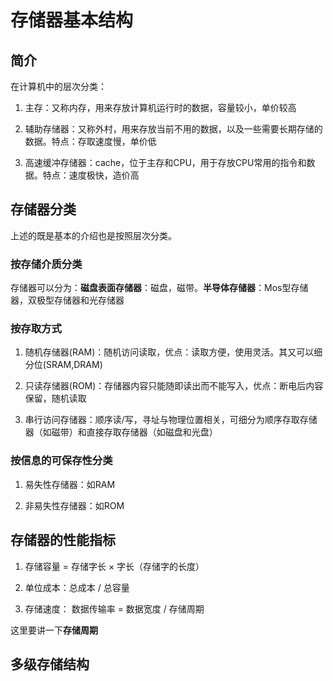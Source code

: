 ﻿# 存储器基本结构

## 简介

在计算机中的层次分类：

1. 主存：又称内存，用来存放计算机运行时的数据，容量较小，单价较高

2. 辅助存储器：又称外村，用来存放当前不用的数据，以及一些需要长期存储的数据。特点：存取速度慢，单价低

3. 高速缓冲存储器：cache，位于主存和CPU，用于存放CPU常用的指令和数据。特点：速度极快，造价高

## 存储器分类

上述的既是基本的介绍也是按照层次分类。

### 按存储介质分类

存储器可以分为：**磁盘表面存储器**：磁盘，磁带。**半导体存储器**：Mos型存储器，双极型存储器和光存储器

### 按存取方式

1. 随机存储器(RAM)：随机访问读取，优点：读取方便，使用灵活。其又可以细分位(SRAM,DRAM)

2. 只读存储器(ROM)：存储器内容只能随即读出而不能写入，优点：断电后内容保留，随机读取

3. 串行访问存储器：顺序读/写，寻址与物理位置相关，可细分为顺序存取存储器（如磁带）和直接存取存储器（如磁盘和光盘）

### 按信息的可保存性分类

1. 易失性存储器：如RAM

2. 非易失性存储器：如ROM

## 存储器的性能指标

1. 存储容量 = 存储字长 $\times$ 字长（存储字的长度）

2. 单位成本：总成本 / 总容量

3. 存储速度： 数据传输率 = 数据宽度 / 存储周期

这里要讲一下**存储周期**

## 多级存储结构

